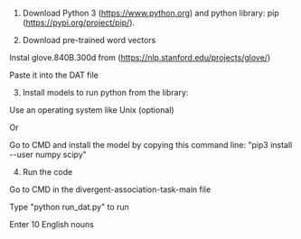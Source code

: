 1. Download Python 3 (https://www.python.org) and python library: pip (https://pypi.org/project/pip/).

2. Download pre-trained word vectors

Instal glove.840B.300d from (https://nlp.stanford.edu/projects/glove/)

Paste it into the DAT file

3. Install models to run python from the library:

Use an operating system like Unix (optional)

Or

Go to CMD and install the model by copying this command line: "pip3 install --user numpy scipy"

4. Run the code

Go to CMD in the divergent-association-task-main file

Type "python run_dat.py" to run

Enter 10 English nouns
